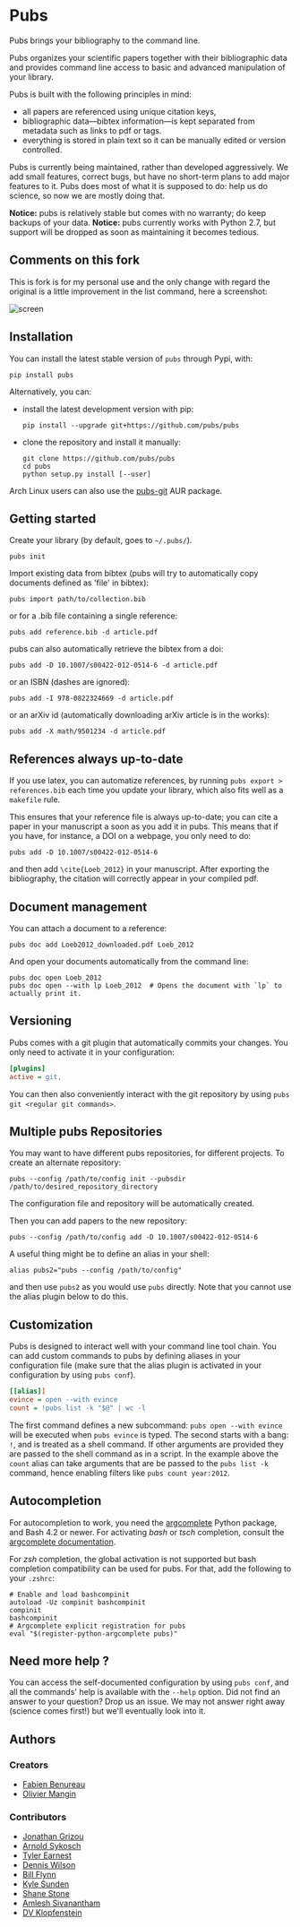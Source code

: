 # Pubs

Pubs brings your bibliography to the command line.

Pubs organizes your scientific papers together with their bibliographic data and provides command line access to basic and advanced manipulation of your library.

Pubs is built with the following principles in mind:

 - all papers are referenced using unique citation keys,
 - bibliographic data—bibtex information—is kept separated from metadata such as links to pdf or tags.
 - everything is stored in plain text so it can be manually edited or version controlled.

Pubs is currently being maintained, rather than developed aggressively. We add small features,
correct bugs, but have no short-term plans to add major features to it. Pubs does most of what it
is supposed to do: help us do science, so now we are mostly doing that.

**Notice:** pubs is relatively stable but comes with no warranty; do keep backups of your data.
**Notice:** pubs currently works with Python 2.7, but support will be dropped as soon as maintaining it becomes tedious.

## Comments on this fork

This is fork is for my personal use and the only change with regard the original
is a little improvement in the list command, here a screenshot:

![screen](./extra/screenshot.png)


## Installation

You can install the latest stable version of `pubs` through Pypi, with:
  ```
  pip install pubs
  ```

Alternatively, you can:

  - install the latest development version with pip:
    ```
    pip install --upgrade git+https://github.com/pubs/pubs
    ```

  - clone the repository and install it manually:
    ```
    git clone https://github.com/pubs/pubs
    cd pubs
    python setup.py install [--user]
    ```

Arch Linux users can also use the [pubs-git](https://aur.archlinux.org/packages/pubs-git/) AUR package.


## Getting started

Create your library (by default, goes to `~/.pubs/`).
  ```
  pubs init
  ```

Import existing data from bibtex (pubs will try to automatically copy documents defined as 'file' in bibtex):
  ```
  pubs import path/to/collection.bib
  ```

or for a .bib file containing a single reference:
  ```
  pubs add reference.bib -d article.pdf
  ```

pubs can also automatically retrieve the bibtex from a doi:
  ```
  pubs add -D 10.1007/s00422-012-0514-6 -d article.pdf
  ```

or an ISBN (dashes are ignored):
  ```
  pubs add -I 978-0822324669 -d article.pdf
  ```

or an arXiv id (automatically downloading arXiv article is in the works):
  ```
  pubs add -X math/9501234 -d article.pdf
  ```


## References always up-to-date

If you use latex, you can automatize references, by running `pubs export > references.bib` each time you update your library, which also fits well as a `makefile` rule.

This ensures that your reference file is always up-to-date; you can cite a paper in your manuscript a soon as you add it in pubs. This means that if you have, for instance, a DOI on a webpage, you only need to do:
  ```
  pubs add -D 10.1007/s00422-012-0514-6
  ```

and then add `\cite{Loeb_2012}` in your manuscript. After exporting the bibliography, the citation will correctly appear in your compiled pdf.


## Document management

You can attach a document to a reference:
  ```
  pubs doc add Loeb2012_downloaded.pdf Loeb_2012
  ```

And open your documents automatically from the command line:
  ```
  pubs doc open Loeb_2012
  pubs doc open --with lp Loeb_2012  # Opens the document with `lp` to actually print it.
  ```


## Versioning

Pubs comes with a git plugin that automatically commits your changes. You only need to activate it in your configuration:
  ```ini
  [plugins]
  active = git,
  ```

You can then also conveniently interact with the git repository by using `pubs git <regular git commands>`.


## Multiple pubs Repositories

You may want to have different pubs repositories, for different projects. To create an alternate repository:
  ```
  pubs --config /path/to/config init --pubsdir /path/to/desired_repository_directory
  ```
The configuration file and repository will be automatically created.

Then you can add papers to the new repository:
  ```
  pubs --config /path/to/config add -D 10.1007/s00422-012-0514-6
  ```

A useful thing might be to define an alias in your shell:
  ```
  alias pubs2="pubs --config /path/to/config"
  ```
and then use `pubs2` as you would use `pubs` directly.  Note that you cannot use the alias plugin below to do this.


## Customization

Pubs is designed to interact well with your command line tool chain.
You can add custom commands to pubs by defining aliases in your configuration file (make sure that the alias plugin is activated in your configuration by using `pubs conf`).
  ```ini
  [[alias]]
  evince = open --with evince
  count = !pubs list -k "$@" | wc -l
  ```

The first command defines a new subcommand: `pubs open --with evince` will be executed when `pubs evince` is typed.
The second starts with a bang: `!`, and is treated as a shell command. If other arguments are provided they are passed to the shell command as in a script. In the example above the `count` alias can take arguments that are be passed to the `pubs list -k` command, hence enabling filters like `pubs count year:2012`.


## Autocompletion

For autocompletion to work, you need the [argcomplete](https://argcomplete.readthedocs.io) Python package, and Bash 4.2 or newer. For activating *bash* or *tsch* completion, consult the [argcomplete documentation](https://argcomplete.readthedocs.io/en/latest/#global-completion).

For *zsh* completion, the global activation is not supported but bash completion compatibility can be used for pubs. For that, add the following to your `.zshrc`:
  ```shell
  # Enable and load bashcompinit
  autoload -Uz compinit bashcompinit
  compinit
  bashcompinit
  # Argcomplete explicit registration for pubs
  eval "$(register-python-argcomplete pubs)"
  ```

## Need more help ?

You can access the self-documented configuration by using `pubs conf`, and all the commands' help is available with the `--help` option. Did not find an answer to your question? Drop us an issue. We may not answer right away (science comes first!) but we'll eventually look into it.


## Authors

### Creators

- [Fabien Benureau](http://fabien.benureau.com)
- [Olivier Mangin](http://olivier.mangin.com)


### Contributors

- [Jonathan Grizou](https://github.com/jgrizou)
- [Arnold Sykosch](https://github.com/73)
- [Tyler Earnest](https://github.com/tmearnest)
- [Dennis Wilson](https://github.com/d9w)
- [Bill Flynn](https://github.com/wflynny)
- [Kyle Sunden](https://github.com/ksunden)
- [Shane Stone](https://github.com/shanewstone)
- [Amlesh Sivanantham](http://github.com/zamlz)
- [DV Klopfenstein](http://github.com/dvklopfenstein)
